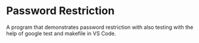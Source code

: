 # Password Restriction

A program that demonstrates password restriction with also testing with the help of google test and makefile in VS Code.

